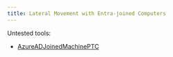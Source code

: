 ```yaml
---
title: Lateral Movement with Entra-joined Computers
---
```


Untested tools:

- [AzureADJoinedMachinePTC](https://github.com/morRubin/AzureADJoinedMachinePTC)

